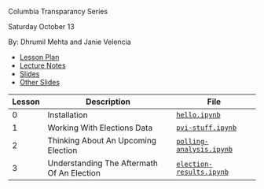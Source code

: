 Columbia Transparancy Series

Saturday October 13

By: Dhrumil Mehta and Janie Velencia

* [Lesson Plan](https://docs.google.com/document/d/194Vx9OCgIplhFFap_3wL6vbMl_ZzrG-1x-R2_fBMZvY/edit)
* [Lecture Notes](https://docs.google.com/document/d/1A7io_B4VVr-yoLW392ZdA_Ram0lE3ytsj1vQFMpy1_w/edit)
* [Slides](https://docs.google.com/presentation/d/18WaswQXCaqOp6tztFcwFYy_RkmztZ4Zqnb9NxGYCUDw/edit)
* [Other Slides](https://slides.com/dhrumilmehta/deck-dcee62b7-28ae-4199-8d47-4ceba73739aa-6/live)

Lesson |Description | File
-------|------------|--------
0 | Installation | [`hello.ipynb`](./hello.ipynb)
1 | Working With Elections Data | [`pvi-stuff.ipynb`](./pvi-stuff.ipynb)
2 | Thinking About An Upcoming Election | [`polling-analysis.ipynb`](./polling-analysis.ipynb)
3 | Understanding The Aftermath Of An Election | [`election-results.ipynb`](./election-results.ipynb)
